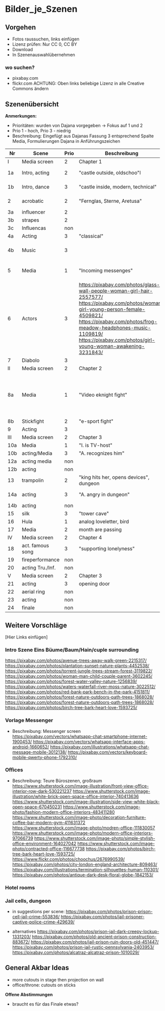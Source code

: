 # Bilder_je_Szenen

## Vorgehen
* Fotos raussuchen, links einfügen
* Lizenz prüfen: Nur CC 0, CC BY 
* Download
* In Szenenauswahlübernehmen

### wo suchen?
* pixabay.com
* flickr.com ACHTUNG: Oben links beliebige Lizenz in alle Creative Commons ändern


## Szenenübersicht
**Anmerkungen:** 
* Prioritäten: wurden von Dajana vorgegeben -> Fokus auf 1 und 2
* Prio 1 - hoch, Prio 3 - niedrig
* Beschreibung: Eingefügt aus Dajanas Fassung 3 entsprechend Spalte Media, Formulierungen Dajana in Anführungszeichen

| Nr | Scene           | Prio | Beschreibung      | Vorschlag |
|----|-----------------|------|-------------------|-----------|
| I  | Media screen    | 2    | Chapter 1         |           |
| 1a | Intro,  acting  | 2    | "castle outside, oldschoo"l| https://pixabay.com/photos/singapore-river-skyline-building-243669/ https://pixabay.com/photos/city-london-england-architecture-809463/          |
| 1b | Intro, dance    | 3    | "castle inside, modern, technical"| https://pixabay.com/illustrations/graph-growth-finance-profits-163509/  https://pixabay.com/illustrations/money-banking-finance-business-1995440/       |
| 2  | acrobatic       | 2    | "Fernglas, Sterne, Aretusa"|   https://pixabay.com/photos/milky-way-starry-sky-night-sky-star-2695569/ https://pixabay.com/photos/starry-sky-star-galaxies-1655503/|
| 3a| influencer| 2 | |
| 3b | strapes         | 2    | | https://pixabay.com/photos/tree-fog-moor-swamp-venn-branch-1031814/          |
| 3c | Influencas      | non  |                   |           |
| 4a | Acting          | 3    | "classical"       |           |
| 4b | Music           | 3    |                 |   https://pixabay.com/photos/cloudy-cloud-night-moody-gloomy-3900649/ https://pixabay.com/photos/alley-road-winding-lane-houses-250033/ https://pixabay.com/photos/flute-musical-instrument-1427650/          |
| 5  | Media           | 1    | "Incoming messenges"|   https://pixabay.com/illustrations/whatsapp-icon-communication-social-2317203/ https://pixabay.com/illustrations/mobile-phone-arrow-send-received-on-2223993/ https://pixabay.com/vectors/letters-email-newsletter-write-1132703/        |
| 6  | Actors          | 3    |    https://pixabay.com/photos/glass-wall-people-woman-girl-hair-2557577/ https://pixabay.com/photos/woman-girl-young-person-female-4509821/ https://pixabay.com/photos/frog-meadow-headphones-music-1109819/ https://pixabay.com/photos/girl-young-woman-awakening-3231843/               |           |
| 7  | Diabolo         | 3    |                   |           |
| II | Media screen    | 2    | Chapter 2         |           |
| 8a | Media           | 1    | "Video eknight fight"| https://cdn.vox-cdn.com/thumbor/Xudovf-ancj62PXKiijIEliHARA=/0x0:1628x916/920x613/filters:focal(684x328:944x588):format(webp)/cdn.vox-cdn.com/uploads/chorus_image/image/52732265/NintendoSwitch_UltraStreetFighterII_screen_2.0.jpg https://browse.startpage.com/do/show_picture.pl?l=english&rais=1&oiu=https%3A%2F%2Fwww.allkeyshop.com%2Fblog%2Fwp-content%2Fuploads%2Ftekken-7-xbox-one-800x600-1.jpg&sp=e65416791aaea765f4e98bf8d9237fd8&t=default |
| 8b | Stickfight      | 2    | "e-sport fight"   |           |
| 9  | Acting          | 3    |                   |           |
| III| Media screen    | 2    | Chapter 3         |           |
| 10a| Media           | 1    | "I. is TV-host"   | https://pixabay.com/vectors/i-like-i-like-this-i-like-it-thumb-432494/         |https://pixabay.com/photos/alley-road-winding-lane-houses-250033/ https://pixabay.com/photos/flute-musical-instrument-1427650/ https://pixabay.com/vectors/i-like-i-like-this-i-like-it-thumb-432494/
| 10b| acting/Media    | 3    | "A. recognizes him"|           |
| 12a| acting media    | non  |                   |           |
| 12b| acting          | non  |                   |           |
| 13 | trampolin       | 2    | "king hits her, opens devices", dungeon |  |
| 14a| acting          | 3    | "A. angry in dungeon"| https://pixabay.com/photos/prison-prison-cell-jail-crime-553836/ https://pixabay.com/photos/jail-prisoner-captive-police-crime-429639/|
| 14b| acting          | non  |                   |           |
| 15 | silk            | 3    | "tower cave"      | https://pixabay.com/vectors/letters-email-newsletter-write-1132703/  |
| 16 | Hula            | 1    | analog loveletter, bird |           |
| 17 | Media           | 2    | month are passing |           |
| IV | Media screen    | 2    | Chapter 4         |           |
| 18 | act. famous song| 3    | "supporting lonelyness"|           |
| 19 | fireperformance | non  |                   |           |
| 20 | acting Tru./Inf.| non  |                   |           |
| V  | Media screen    | 2    | Chapter 3         |           |
| 21 | acting          | 3    | opening door      |           |
| 22 | aerial ring     | non  |                   |           |
| 23 | acting          | non  |                   |           |
| 24 | finale          | non  |                   |           |



## Weitere Vorschläge
[Hier Links einfügen]
### Intro Szene Eins Büume/Baum/Hain/cuple surrounding
https://pixabay.com/photos/avenue-trees-away-walk-green-2215317/
https://pixabay.com/photos/plantation-sunset-nature-plants-4452538/
https://pixabay.com/photos/torrent-jungle-trees-stream-forest-3119822/
https://pixabay.com/photos/woman-man-child-couple-parent-3602245/
https://pixabay.com/photos/forest-water-valley-nature-1256839/
https://pixabay.com/photos/waters-waterfall-river-moss-nature-3022512/
https://pixabay.com/photos/red-bank-park-bench-in-the-park-4151811/
https://pixabay.com/photos/forest-nature-outdoors-path-trees-1868028/
https://pixabay.com/photos/forest-nature-outdoors-path-trees-1868028/
https://pixabay.com/photos/birch-tree-bark-heart-love-1593725/

### Vorlage Messenger
* Beschreibung: Messenger screen
https://pixabay.com/vectors/whatsapp-chat-smartphone-internet-1900453/
https://pixabay.com/vectors/whatsapp-interface-apps-android-1660652/
https://pixabay.com/illustrations/whatsapp-chat-message-mobile-3012138/
https://pixabay.com/vectors/keyboard-mobile-qwerty-phone-1792310/

### Offices
* Beschreibung: Teure Büroszenen, großraum
https://www.shutterstock.com/image-illustration/front-view-office-interior-row-dark-530221237
https://www.shutterstock.com/image-illustration/white-brick-open-space-office-interior-740413636
https://www.shutterstock.com/image-illustration/side-view-white-black-open-space-670450231
https://www.shutterstock.com/image-photo/fashion-modern-office-interiors-483411280
https://www.shutterstock.com/image-photo/decoration-furniture-coffee-bar-modern-gym-411631372
https://www.shutterstock.com/image-photo/modren-office-111830057
https://www.shutterstock.com/image-photo/modern-office-interiors-97066739
https://www.shutterstock.com/image-photo/simple-stylish-office-environment-164027042
https://www.shutterstock.com/image-photo/contracted-office-116677738
https://pixabay.com/photos/birch-tree-bark-heart-love-1593725/
https://www.flickr.com/photos/choochus/2676990539/
https://pixabay.com/photos/city-london-england-architecture-809463/
https://pixabay.com/illustrations/termination-silhouettes-human-110301/
https://pixabay.com/photos/antique-dark-desk-floral-globe-1842153/

### Hotel rooms


### Jail cells, dungeon
* in suggestions per scene:
https://pixabay.com/photos/prison-prison-cell-jail-crime-553836/
https://pixabay.com/photos/jail-prisoner-captive-police-crime-429639/

* alternatives
https://pixabay.com/photos/prison-jail-dark-creepy-lockup-1331203/
https://pixabay.com/photos/old-ancient-prison-construction-883672/
https://pixabay.com/photos/jail-prison-ruin-doors-old-451447/
https://pixabay.com/photos/prison-jail-rustic-pennsylvania-2403953/
https://pixabay.com/photos/alcatraz-alcatraz-prison-1010029/

## General Akbar Ideas
* more cutouts in stage then projection on wall
* office/throne: cutouts on sticks


**Offene Abstimmungen**
* braucht es für das Finale etwas?
